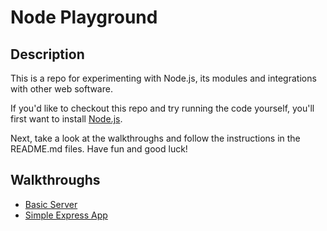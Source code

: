 Node Playground
===============

Description
---------------
This is a repo for experimenting with Node.js, its modules and integrations with other web software.

If you'd like to checkout this repo and try running the code yourself, you'll first want to install [Node.js](http://nodejs.org).

Next, take a look at the walkthroughs and follow the instructions in the README.md files. Have fun and good luck!

Walkthroughs
---------------
* [Basic Server](https://github.com/josiahsavary/Node-Playground/tree/master/basic_server)
* [Simple Express App](https://github.com/josiahsavary/Node-Playground/tree/master/simple_express_app)